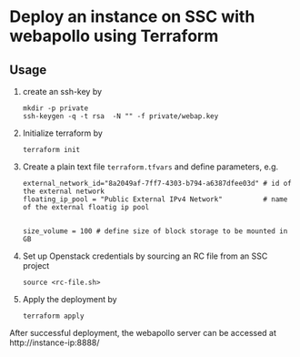 # Deploy an instance on SSC with webapollo using Terraform 

## Usage

1. create an ssh-key by 

    ```
    mkdir -p private
    ssh-keygen -q -t rsa  -N "" -f private/webap.key 
    ```

2. Initialize terraform by 

    `terraform init`

3. Create a plain text file `terraform.tfvars` and define parameters, e.g. 

    ```
    external_network_id="8a2049af-7ff7-4303-b794-a6387dfee03d" # id of the external network
    floating_ip_pool = "Public External IPv4 Network"          # name of the external floatig ip pool


    size_volume = 100 # define size of block storage to be mounted in GB 
    ```

4. Set up Openstack credentials by sourcing an RC file from an SSC project

    `source <rc-file.sh>`

5. Apply the deployment by 

    `terraform apply`


After successful deployment, the webapollo server can be accessed at http://instance-ip:8888/

